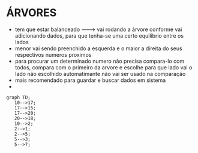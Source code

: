 # ÁRVORES
* tem que estar balanceado ---> vai rodando a árvore conforme vai adicionando dados, para que tenha-se uma certo equilibrio entre os lados
* menor vai sendo preenchido a esquerda e o maior a direita do seus respectivos numeros proximos
* para procurar um determinado numero não precisa compara-lo com todos, compara com o primeiro da arvore e escolhe para que lado vai o lado não escolhido automatimante não vai ser usado na comparação
* mais recomendado para guardar e buscar dados em sistema
*
 ```mermaid
graph TD;
    10-->17;
    17-->15;
    17-->20;
    20-->18;
    10-->2;
    2-->1;
    2-->5;
    5-->3;
    5-->7;
    
    
    
```
